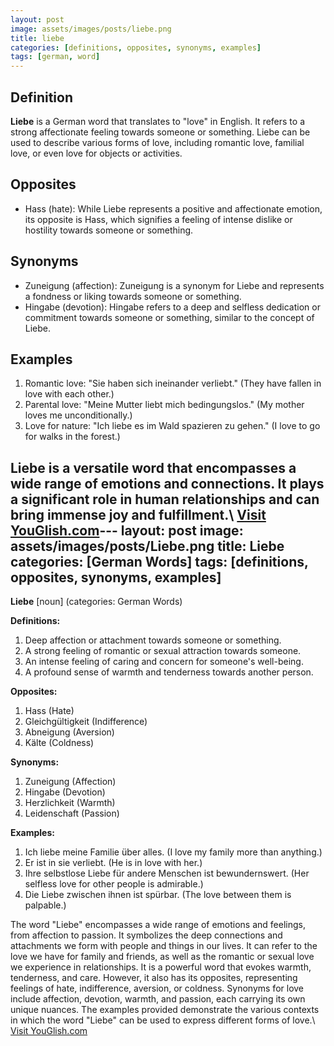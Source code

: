 ```yaml
---
layout: post
image: assets/images/posts/liebe.png
title: liebe
categories: [definitions, opposites, synonyms, examples]
tags: [german, word]
---
```


## Definition

**Liebe** is a German word that translates to "love" in English. It refers to a strong affectionate feeling towards someone or something. Liebe can be used to describe various forms of love, including romantic love, familial love, or even love for objects or activities.

## Opposites

- Hass (hate): While Liebe represents a positive and affectionate emotion, its opposite is Hass, which signifies a feeling of intense dislike or hostility towards someone or something.

## Synonyms

- Zuneigung (affection): Zuneigung is a synonym for Liebe and represents a fondness or liking towards someone or something.
- Hingabe (devotion): Hingabe refers to a deep and selfless dedication or commitment towards someone or something, similar to the concept of Liebe.

## Examples

1. Romantic love: "Sie haben sich ineinander verliebt." (They have fallen in love with each other.)
2. Parental love: "Meine Mutter liebt mich bedingungslos." (My mother loves me unconditionally.)
3. Love for nature: "Ich liebe es im Wald spazieren zu gehen." (I love to go for walks in the forest.)

Liebe is a versatile word that encompasses a wide range of emotions and connections. It plays a significant role in human relationships and can bring immense joy and fulfillment.\ <a id="yg-widget-0" class="youglish-widget" data-query="liebe" data-lang="german" data-components="8412" data-auto-start="0" data-bkg-color="theme_light" data-title="How%20to%20pronounce%20liebe%20in%20German"  rel="nofollow" href="https://youglish.com">Visit YouGlish.com</a><script async src="https://youglish.com/public/emb/widget.js" charset="utf-8"></script>---
layout: post
image: assets/images/posts/Liebe.png
title: Liebe
categories: [German Words]
tags: [definitions, opposites, synonyms, examples]
---

**Liebe** [noun] (categories: German Words)

**Definitions:**

1. Deep affection or attachment towards someone or something.
2. A strong feeling of romantic or sexual attraction towards someone.
3. An intense feeling of caring and concern for someone's well-being.
4. A profound sense of warmth and tenderness towards another person.

**Opposites:**

1. Hass (Hate)
2. Gleichgültigkeit (Indifference)
3. Abneigung (Aversion)
4. Kälte (Coldness)

**Synonyms:**

1. Zuneigung (Affection)
2. Hingabe (Devotion)
3. Herzlichkeit (Warmth)
4. Leidenschaft (Passion)

**Examples:**

1. Ich liebe meine Familie über alles. (I love my family more than anything.)
2. Er ist in sie verliebt. (He is in love with her.)
3. Ihre selbstlose Liebe für andere Menschen ist bewundernswert. (Her selfless love for other people is admirable.)
4. Die Liebe zwischen ihnen ist spürbar. (The love between them is palpable.)

The word "Liebe" encompasses a wide range of emotions and feelings, from affection to passion. It symbolizes the deep connections and attachments we form with people and things in our lives. It can refer to the love we have for family and friends, as well as the romantic or sexual love we experience in relationships. It is a powerful word that evokes warmth, tenderness, and care. However, it also has its opposites, representing feelings of hate, indifference, aversion, or coldness. Synonyms for love include affection, devotion, warmth, and passion, each carrying its own unique nuances. The examples provided demonstrate the various contexts in which the word "Liebe" can be used to express different forms of love.\ <a id="yg-widget-0" class="youglish-widget" data-query="Liebe" data-lang="german" data-components="8412" data-auto-start="0" data-bkg-color="theme_light" data-title="How%20to%20pronounce%20Liebe%20in%20German"  rel="nofollow" href="https://youglish.com">Visit YouGlish.com</a><script async src="https://youglish.com/public/emb/widget.js" charset="utf-8"></script>